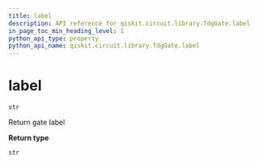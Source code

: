 ```yaml
---
title: label
description: API reference for qiskit.circuit.library.TdgGate.label
in_page_toc_min_heading_level: 1
python_api_type: property
python_api_name: qiskit.circuit.library.TdgGate.label
---
```


# label

<span id="qiskit.circuit.library.TdgGate.label" />

`str`

Return gate label

**Return type**

`str`

